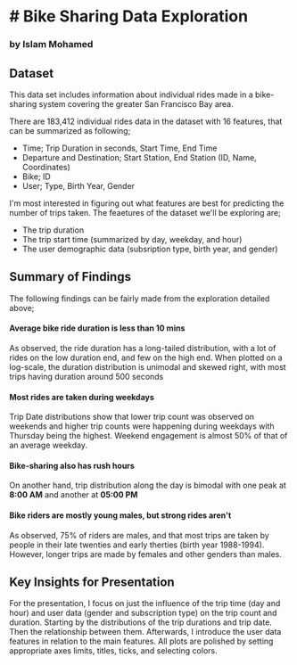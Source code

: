 # # Bike Sharing Data Exploration
### by Islam Mohamed


## Dataset

This data set includes information about individual rides made in a bike-sharing system covering the greater San Francisco Bay area.

There are 183,412 individual rides data in the dataset with 16 features, that can be summarized as following;

- Time; Trip Duration in seconds, Start Time, End Time
- Departure and Destination; Start Station, End Station (ID, Name, Coordinates)
- Bike; ID
- User; Type, Birth Year, Gender

I'm most interested in figuring out what features are best for predicting the number of trips taken. The feaetures of the dataset we'll be exploring are;

- The trip duration
- The trip start time (summarized by day, weekday, and hour)
- The user demographic data (subsription type, birth year, and gender)


## Summary of Findings

The following findings can be fairly made from the exploration detailed above;

#### Average bike ride duration is less than 10 mins
As observed, the ride duration has a long-tailed distribution, with a lot of rides on the low duration end, and few on the high end. When plotted on a log-scale, the duration distribution is unimodal and skewed right, with most trips having duration around 500 seconds

#### Most rides are taken during weekdays
Trip Date distributions show that lower trip count was observed on weekends and higher trip counts were happening during weekdays with Thursday being the highest. Weekend engagement is almost 50% of that of an average weekday.

#### Bike-sharing also has rush hours
On another hand, trip distribution along the day is bimodal with one peak at **8:00 AM** and another at **05:00 PM**

#### Bike riders are mostly young males, but strong rides aren't
As observed, 75% of riders are males, and that most trips are taken by people in their late twenties and early therties (birth year 1988-1994). However, longer trips are made by females and other genders than males.

## Key Insights for Presentation

For the presentation, I focus on just the influence of the trip time (day and hour) and user data (gender and subscription type) on the trip count and duration. Starting by the distributions of the trip durations and trip date. Then the relationship between them. Afterwards, I introduce the user data features in relation to the main features. All plots are polished by setting appropriate axes limits, titles, ticks, and selecting colors.